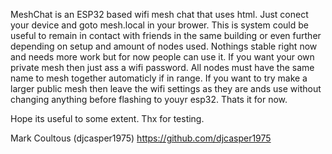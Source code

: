 MeshChat is an ESP32 based wifi mesh chat that uses html.
Just conect your device and goto mesh.local in your brower.
This is system could be useful to remain in contact with friends in the same building or even further depending on setup and amount of nodes used.
Nothings stable right now and needs more work but for now people can use it.
If you want your own private mesh then just ass a wifi password.
All nodes must have the same name to mesh together automaticly if in range.
If you want to try make a larger public mesh then leave the wifi settings as they are ands use without changing anything before flashing to youyr esp32.
Thats it for now.

Hope its useful to some extent.
Thx for testing.

Mark Coultous (djcasper1975)
https://github.com/djcasper1975
